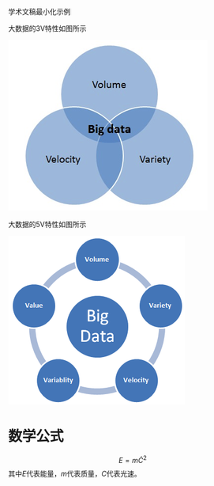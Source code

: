 学术文稿最小化示例

大数据的3V特性如图所示

![](assets/demo-a5a137d9.png)

大数据的5V特性如图所示

![](assets/demo-8b0323d7.png)

# 数学公式
$$E = m \dot C^2 \tag{1}$$
其中$E$代表能量，$m$代表质量，$C$代表光速。

